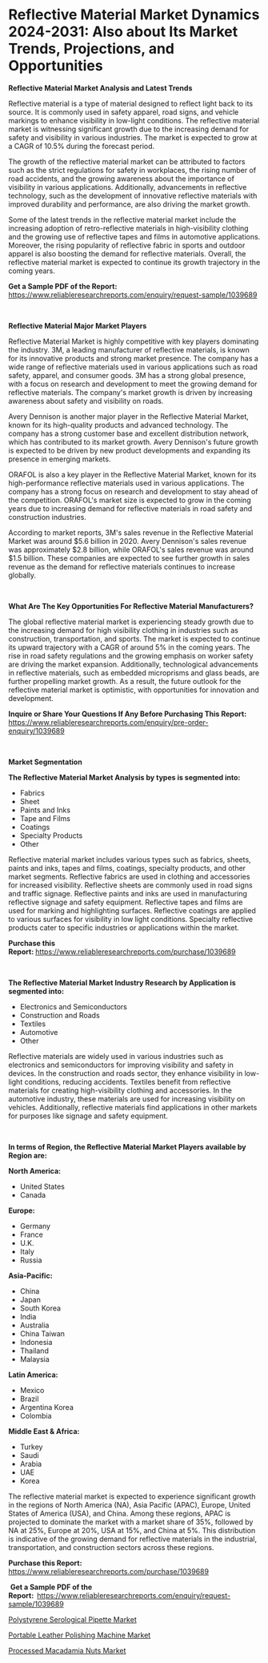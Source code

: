 <p><h1>Reflective Material Market Dynamics 2024-2031: Also about Its Market Trends, Projections, and Opportunities</h1></p><p><strong>Reflective Material Market Analysis and Latest Trends</strong></p>
<p><p>Reflective material is a type of material designed to reflect light back to its source. It is commonly used in safety apparel, road signs, and vehicle markings to enhance visibility in low-light conditions. The reflective material market is witnessing significant growth due to the increasing demand for safety and visibility in various industries. The market is expected to grow at a CAGR of 10.5% during the forecast period.</p><p>The growth of the reflective material market can be attributed to factors such as the strict regulations for safety in workplaces, the rising number of road accidents, and the growing awareness about the importance of visibility in various applications. Additionally, advancements in reflective technology, such as the development of innovative reflective materials with improved durability and performance, are also driving the market growth.</p><p>Some of the latest trends in the reflective material market include the increasing adoption of retro-reflective materials in high-visibility clothing and the growing use of reflective tapes and films in automotive applications. Moreover, the rising popularity of reflective fabric in sports and outdoor apparel is also boosting the demand for reflective materials. Overall, the reflective material market is expected to continue its growth trajectory in the coming years.</p></p>
<p><strong>Get a Sample PDF of the Report:&nbsp;</strong> <a href="https://www.reliableresearchreports.com/enquiry/request-sample/1039689">https://www.reliableresearchreports.com/enquiry/request-sample/1039689</a></p>
<p>&nbsp;</p>
<p><strong>Reflective Material Major Market Players</strong></p>
<p><p>Reflective Material Market is highly competitive with key players dominating the industry. 3M, a leading manufacturer of reflective materials, is known for its innovative products and strong market presence. The company has a wide range of reflective materials used in various applications such as road safety, apparel, and consumer goods. 3M has a strong global presence, with a focus on research and development to meet the growing demand for reflective materials. The company's market growth is driven by increasing awareness about safety and visibility on roads.</p><p>Avery Dennison is another major player in the Reflective Material Market, known for its high-quality products and advanced technology. The company has a strong customer base and excellent distribution network, which has contributed to its market growth. Avery Dennison's future growth is expected to be driven by new product developments and expanding its presence in emerging markets.</p><p>ORAFOL is also a key player in the Reflective Material Market, known for its high-performance reflective materials used in various applications. The company has a strong focus on research and development to stay ahead of the competition. ORAFOL's market size is expected to grow in the coming years due to increasing demand for reflective materials in road safety and construction industries.</p><p>According to market reports, 3M's sales revenue in the Reflective Material Market was around $5.6 billion in 2020. Avery Dennison's sales revenue was approximately $2.8 billion, while ORAFOL's sales revenue was around $1.5 billion. These companies are expected to see further growth in sales revenue as the demand for reflective materials continues to increase globally.</p></p>
<p>&nbsp;</p>
<p><strong>What Are The Key Opportunities For Reflective Material Manufacturers?</strong></p>
<p><p>The global reflective material market is experiencing steady growth due to the increasing demand for high visibility clothing in industries such as construction, transportation, and sports. The market is expected to continue its upward trajectory with a CAGR of around 5% in the coming years. The rise in road safety regulations and the growing emphasis on worker safety are driving the market expansion. Additionally, technological advancements in reflective materials, such as embedded microprisms and glass beads, are further propelling market growth. As a result, the future outlook for the reflective material market is optimistic, with opportunities for innovation and development.</p></p>
<p><strong>Inquire or Share Your Questions If Any Before Purchasing This Report:</strong> <a href="https://www.reliableresearchreports.com/enquiry/pre-order-enquiry/1039689">https://www.reliableresearchreports.com/enquiry/pre-order-enquiry/1039689</a></p>
<p>&nbsp;</p>
<p><strong>Market Segmentation</strong></p>
<p><strong>The Reflective Material Market Analysis by types is segmented into:</strong></p>
<p><ul><li>Fabrics</li><li>Sheet</li><li>Paints and Inks</li><li>Tape and Films</li><li>Coatings</li><li>Specialty Products</li><li>Other</li></ul></p>
<p><p>Reflective material market includes various types such as fabrics, sheets, paints and inks, tapes and films, coatings, specialty products, and other market segments. Reflective fabrics are used in clothing and accessories for increased visibility. Reflective sheets are commonly used in road signs and traffic signage. Reflective paints and inks are used in manufacturing reflective signage and safety equipment. Reflective tapes and films are used for marking and highlighting surfaces. Reflective coatings are applied to various surfaces for visibility in low light conditions. Specialty reflective products cater to specific industries or applications within the market.</p></p>
<p><strong>Purchase this Report:&nbsp;</strong><a href="https://www.reliableresearchreports.com/purchase/1039689">https://www.reliableresearchreports.com/purchase/1039689</a></p>
<p>&nbsp;</p>
<p><strong>The Reflective Material Market Industry Research by Application is segmented into:</strong></p>
<p><ul><li>Electronics and Semiconductors</li><li>Construction and Roads</li><li>Textiles</li><li>Automotive</li><li>Other</li></ul></p>
<p><p>Reflective materials are widely used in various industries such as electronics and semiconductors for improving visibility and safety in devices. In the construction and roads sector, they enhance visibility in low-light conditions, reducing accidents. Textiles benefit from reflective materials for creating high-visibility clothing and accessories. In the automotive industry, these materials are used for increasing visibility on vehicles. Additionally, reflective materials find applications in other markets for purposes like signage and safety equipment.</p></p>
<p>&nbsp;</p>
<p><strong>In terms of Region, the Reflective Material Market Players available by Region are:</strong></p>
<p>
    <p> <strong> North America: </strong>
        <ul>
            <li>United States</li>
            <li>Canada</li>
        </ul>
        </p> 
    <p> <strong> Europe: </strong>
        <ul>
            <li>Germany</li>
            <li>France</li>
            <li>U.K.</li>
            <li>Italy</li>
            <li>Russia</li>
        </ul>
        </p> 
    <p> <strong> Asia-Pacific: </strong>
        <ul>
            <li>China</li>
            <li>Japan</li>
            <li>South Korea</li>
            <li>India</li>
            <li>Australia</li>
            <li>China Taiwan</li>
            <li>Indonesia</li>
            <li>Thailand</li>
            <li>Malaysia</li>
        </ul>
        </p> 
    <p> <strong> Latin America: </strong>
        <ul>
            <li>Mexico</li>
            <li>Brazil</li>
            <li>Argentina Korea</li>
            <li>Colombia</li>
        </ul>
        </p> 
    <p> <strong> Middle East & Africa: </strong>
        <ul>
            <li>Turkey</li>
            <li>Saudi</li>
            <li>Arabia</li>
            <li>UAE</li>
            <li>Korea</li>
        </ul>
    </p>
    </p>
<p><p>The reflective material market is expected to experience significant growth in the regions of North America (NA), Asia Pacific (APAC), Europe, United States of America (USA), and China. Among these regions, APAC is projected to dominate the market with a market share of 35%, followed by NA at 25%, Europe at 20%, USA at 15%, and China at 5%. This distribution is indicative of the growing demand for reflective materials in the industrial, transportation, and construction sectors across these regions.</p></p>
<p><strong>Purchase this Report: </strong><a href="https://www.reliableresearchreports.com/purchase/1039689">https://www.reliableresearchreports.com/purchase/1039689</a></p>
<p>&nbsp;<strong>Get a Sample PDF of the Report:&nbsp;&nbsp;</strong><a href="https://www.reliableresearchreports.com/enquiry/request-sample/1039689">https://www.reliableresearchreports.com/enquiry/request-sample/1039689</a></p>
<p><strong></strong></p>
<p><p><a href="https://view.publitas.com/reportprime-1/polystyrene-serological-pipette-market-offer-valuable-insights-into-market-size-market-share-market-trends-and-projections-spanning-from-2023-to-2030/">Polystyrene Serological Pipette Market</a></p><p><a href="https://view.publitas.com/reportprime-1/portable-leather-polishing-machine-market-size-furnishes-valuable-information-encompassing-market-share-market-trends-and-projections-spanning-from-2023-to-2030/">Portable Leather Polishing Machine Market</a></p><p><a href="https://view.publitas.com/reportprime-1/processed-macadamia-nuts-market-size-market-share-and-global-market-analysis-report-2023-2030/">Processed Macadamia Nuts Market</a></p></p>